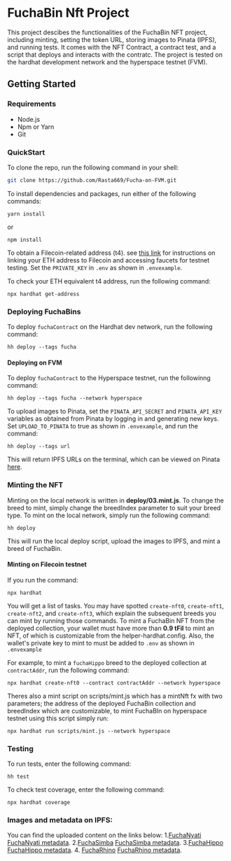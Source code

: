 # FuchaBin Nft Project
This project descibes the functionalities of the FuchaBin NFT project, including minting, setting the token URL, storing images to Pinata (IPFS), and running tests. It comes with the NFT Contract, a contract test, and a script that deploys and interacts with the contratc. The project is tested on the hardhat development network and the hyperspace testnet (FVM).

## Getting Started
### Requirements
* Node.js
* Npm or Yarn
* Git

### QuickStart
To clone the repo, run the following command in your shell:

```bash
git clone https://github.com/Rasta669/Fucha-on-FVM.git
```

To install dependencies and packages, run either of the following commands:

```
yarn install
```

or

```
npm install
```

To obtain a Filecoin-related address (t4). see [this link](https://github.com/filecoin-project/testnet-hyperspace) for instructions on linking your ETH address to Filecoin and accessing faucets for testnet testing. Set the `PRIVATE_KEY` in `.env` as shown in `.envexample`.

To check your ETH equivalent t4 address, run the following command:

```
npx hardhat get-address
```

### Deploying FuchaBins

To deploy `fuchaContract` on the Hardhat dev network, run the following command:

```
hh deploy --tags fucha
```

#### Deploying on FVM
To deploy `fuchaContract` to the Hyperspace testnet, run the followinng command:

```
hh deploy --tags fucha --network hyperspace
```
To upload images to Pinata, set the `PINATA_API_SECRET` and `PINATA_API_KEY` variables as obtained from Pinata by logging in and generating new keys. Set `UPLOAD_TO_PINATA` to true as shown in `.envexample`, and run the command:

```
hh deploy --tags url
```
This will return IPFS URLs on the terminal, which can be viewed on Pinata [here](https://app.pinata.cloud/pinmanager#).

### Minting the NFT

Minting on the local network is written in **deploy/03.mint.js**. To change the breed to mint, simply change the breedIndex parameter to suit your breed type. 
To mint on the local network, simply run the following command:

```
hh deploy
```

This will run the local deploy script, upload the images to IPFS, and mint a breed of FuchaBin.

#### Minting on Filecoin testnet

If you run the command:

```
npx hardhat
``` 

You will get a list of tasks. You may have spotted `create-nft0`, `create-nft1`, `create-nft2`, and `create-nft3`, which explain the subsequent breeds you can mint by running those commands. To mint a FuchaBin NFT from the deployed collection, your wallet must have more than **0.9 tFil** to mint an NFT, of which is customizable from the helper-hardhat.config. Also, the wallet's private key to mint to must be added to `.env` as shown in `.envexample` 

For example, to mint a `fuchaHippo` breed to the deployed collection at `contractAddr`, run the following command:

```
npx hardhat create-nft0 --contract contractAddr --network hyperspace
```

Theres also a mint script on scripts/mint.js which has a mintNft fx with two parameters; the address of the deployed FuchaBin collection and breedIndex which are customizable, to mint FuchaBIn on hyperspace testnet using this script simply run:

```
npx hardhat run scripts/mint.js --network hyperspace
```


### Testing

To run tests, enter the following command:

```
hh test
```

To check test coverage, enter the following command:

```
npx hardhat coverage
```

### Images and metadata on IPFS:
You can find the uploaded content on the links below:
1.[FuchaNyati](http://bafybeierbti22pcnlbwduedquxqxbqhnodz66jhpkpk3trmyqvwaw7vz3i.ipfs.localhost:8080/)
[FuchaNyati metadata](http://bafybeidjxxpgqxvudfgj4b2ww6v4a2wy7uj6daoerms3rm4n6zzekx3gtm.ipfs.localhost:8080/).
2.[FuchaSimba](http://bafybeieevk4om5d56w3ecxc37ibzkaq2k7qxcpi5rc2hwfjfbafhfjziia.ipfs.localhost:8080/)
[FuchaSimba metadata](http://bafybeichacaktg6gqlcqveupd6fbviy7ycqgztburioqotirgq5bhsx6ma.ipfs.localhost:8080/).
3.[FuchaHippo](http://bafybeihs736azeceinjbrlt6anbgztyojwkdv26vzbin4fvvudgheq7goq.ipfs.localhost:8080/)
[FuchaHippo metadata](http://bafybeifuqdbhvdcmjqcgahk7bmkp4b5yfakzywra2prpki5iw3h2zfl44e.ipfs.localhost:8080/).
4. [FuchaRhino](http://bafybeigexf4fuqgjduh42h2g37cdcpdyfsj3d6of4mzioj6ksrkwzu6m3m.ipfs.localhost:8080/)
[FuchaRhino metadata](http://bafybeiadmpcqedntpbwiv3abofbssk3zknrr5ukjnfo34tkocyc5265liu.ipfs.localhost:8080/).
